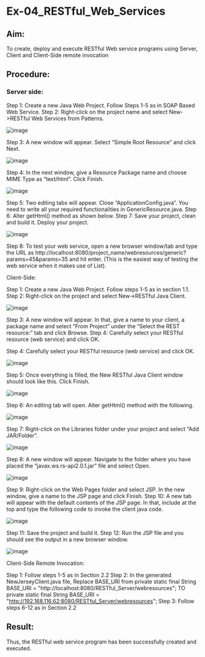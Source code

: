 # Ex-04_RESTful_Web_Services
## Aim:

To create, deploy and execute RESTful Web service programs using Server, Client and Client-Side remote invocation
## Procedure:

### Server side:
Step 1: Create a new Java Web Project. Follow Steps 1-5 as in SOAP Based Web Service.
Step 2: Right-click on the project name and select New->RESTful Web Services from Patterns.

![image](https://github.com/gunupatidheeraj/Ex-04_RESTful_Web_Services/assets/146909163/607ea0df-5d62-4017-b267-2f6f1657f0d6)



Step 3: A new window will appear. Select “Simple Root Resource” and click Next.
 
 ![image](https://github.com/gunupatidheeraj/Ex-04_RESTful_Web_Services/assets/146909163/f4a8c6a7-af6d-4868-a3cb-9c3ee8f22085)



Step 4: In the next window, give a Resource Package name and choose MIME Type as “text/html”. Click Finish.



![image](https://github.com/gunupatidheeraj/Ex-04_RESTful_Web_Services/assets/146909163/eb4a78b6-a2c9-41cc-a151-9df9048b5d0f)


Step 5: Two editing tabs will appear. Close “ApplicationConfig.java”. You need to write all your required functionalities in GenericResource.java.
Step 6: Alter getHtml() method as shown below.
Step 7: Save your project, clean and build it. Deploy your project.
 

 ![image](https://github.com/gunupatidheeraj/Ex-04_RESTful_Web_Services/assets/146909163/3b49f04b-2ca9-4685-88fa-1db9fbb10056)



Step 8: To test your web service, open a new browser window/tab and type the URL as http://localhost:8080/project_name/webresources/generic?params=45&params=35 and hit enter. (This is the easiest way of testing the web service when it makes use of List).



Client-Side:


Step 1: Create a new Java Web Project. Follow steps 1-5 as in section 1.1.
Step 2: Right-click on the project and select New->RESTful Java Client.


![image](https://github.com/gunupatidheeraj/Ex-04_RESTful_Web_Services/assets/146909163/af417b59-9772-4ba9-8394-af71c001d4b0)



Step 3: A new window will appear. In that, give a name to your client, a package name and select “From Project” under the “Select the REST resource:” tab and click Browse. Step 4: Carefully select your RESTful resource (web service) and click OK.

 Step 4: Carefully select your RESTful resource (web service) and click OK.
 
![image](https://github.com/gunupatidheeraj/Ex-04_RESTful_Web_Services/assets/146909163/d61e628d-ecde-4303-b212-159c8ecd3c28)


Step 5: Once everything is filled, the New RESTful Java Client window should look like this. Click Finish.



![image](https://github.com/gunupatidheeraj/Ex-04_RESTful_Web_Services/assets/146909163/f8941114-6984-4e56-946f-d1ecd0a41e81)

Step 6: An editing tab will open. Alter getHtml() method with the following.
 
 ![image](https://github.com/gunupatidheeraj/Ex-04_RESTful_Web_Services/assets/146909163/5c362b93-215d-4e05-a8bc-46e19b8f62ca)



Step 7: Right-click on the Libraries folder under your project and select “Add JAR/Folder”.


![image](https://github.com/gunupatidheeraj/Ex-04_RESTful_Web_Services/assets/146909163/62f09826-cf7b-431c-85b8-23fb562a8ffa)

Step 8: A new window will appear. Navigate to the folder where you have placed the “javax.ws.rs-api2.0.1.jar” file and select Open.
 

 ![image](https://github.com/gunupatidheeraj/Ex-04_RESTful_Web_Services/assets/146909163/ac75e4e1-6ad5-499b-8ce2-564e4d28f0e5)



Step 9: Right-click on the Web Pages folder and select JSP. In the new window, give a name to the JSP page and click Finish.
Step 10: A new tab will appear with the default contents of the JSP page. In that, include at the top and type the following code to invoke the client java code.


![image](https://github.com/gunupatidheeraj/Ex-04_RESTful_Web_Services/assets/146909163/94ddc5ae-c10e-469e-b6c5-c783cf7e458e)


Step 11: Save the project and build it.
Step 12: Run the JSP file and you should see the output in a new browser window.
 
 
![image](https://github.com/gunupatidheeraj/Ex-04_RESTful_Web_Services/assets/146909163/def44ee6-d23b-487f-aaaa-9c7839c1e360)


Client-Side Remote Invocation:


Step 1: Follow steps 1-5 as in Section 2.2
Step 2: In the generated NewJerseyClient.java file, Replace BASE_URI from private static final String BASE_URI = "http://localhost:8080/RESTful_Server/webresources"; TO private static final String BASE_URI = "http://192.168.116.62:8080/RESTful_Server/webresources";
Step 3: Follow steps 6-12 as in Section 2.2


## Result:
 Thus, the RESTful web service program has been successfully created and executed.
